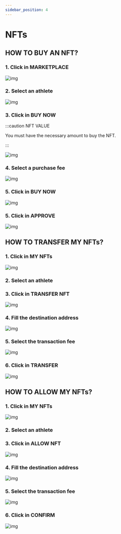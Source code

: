 ```yaml
---
sidebar_position: 4
---
```


# NFTs

## HOW TO BUY AN NFT?

### 1. Click in **MARKETPLACE**

![img](/img/market.png)

### 2. Select an athlete

![img](/img/athletes1.png)

### 3. Click in **BUY NOW**

:::caution NFT VALUE

You must have the necessary amount to buy the NFT.

:::

![img](/img/buy.png)

### 4. Select a purchase fee

![img](/img/buytax.png)

### 5. Click in **BUY NOW**

![img](/img/buytax.png)

### 5. Click in **APPROVE**

![img](/img/approve.png)

## HOW TO TRANSFER MY NFTs?

### 1. Click in **MY NFTs**

![img](/img/mynfts.png)

### 2. Select an athlete

### 3. Click in **TRANSFER NFT**

![img](/img/transfernft.png)

### 4. Fill the destination address

![img](/img/transfernft2.png)

### 5. Select the transaction fee

![img](/img/transfernft3.png)

### 6. Click in **TRANSFER**

![img](/img/transfernft4.png)

## HOW TO ALLOW MY NFTs?

### 1. Click in **MY NFTs**

![img](/img/mynfts.png)

### 2. Select an athlete

### 3. Click in **ALLOW NFT**

![img](/img/allownft.png)

### 4. Fill the destination address

![img](/img/allownft2.png)

### 5. Select the transaction fee

![img](/img/allownft3.png)

### 6. Click in **CONFIRM**

![img](/img/allownft4.png)